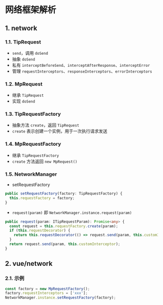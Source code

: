 # 网络框架解析

## 1. network

### 1.1. TipRequest

- `send`，调用 `doSend`
- 抽象 `doSend`
- 私有 `interceptBeforeSend`、`interceptAfterResponse`、`interceptError`
- 管理 `requestInterceptors`、`responseInterceptors`、`errorInterceptors`

### 1.2. MpRequest

- 继承 `TipRequest`
- 实现 `doSend`

### 1.3. TipRequestFactory

- 抽象方法 `create`，返回 `TipRequest`
- `create` 表示创建一个实例，用于一次执行请求发送

### 1.4. MpRequestFactory

- 继承 `TipRequestFactory`
- `create` 方法返回 `new MpRequest()`

### 1.5. NetworkManager

- setRequestFactory

```ts
public setRequestFactory(factory: TipRequestFactory) {
  this.requestFactory = factory;
}
```

- `request(param)` 即 `NetworkManager.instance.request(param)`

```ts
public request(param: ITipRequestParam): Promise<any> {
  const request = this.requestFactory.create(param);
  if (this.requestDecorator) {
    return this.requestDecorator(() => request.send(param, this.customInterceptor), param);
  }
  return request.send(param, this.customInterceptor);
}
```

## 2. vue/network

### 2.1. 示例

```ts
const factory = new MpRequestFactory();
factory.requestInterceptors = ['xxx'];
NetworkManager.instance.setRequestFactory(factory);
```
